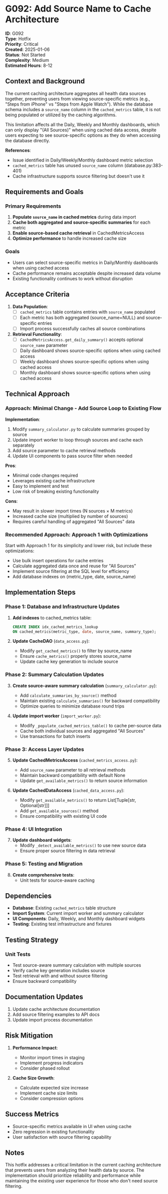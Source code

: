 # G092: Add Source Name to Cache Architecture

**ID**: G092  
**Type**: Hotfix  
**Priority**: Critical  
**Created**: 2025-01-06  
**Status**: Not Started  
**Complexity**: Medium  
**Estimated Hours**: 8-12  

## Context and Background

The current caching architecture aggregates all health data sources together, preventing users from viewing source-specific metrics (e.g., "Steps from iPhone" vs "Steps from Apple Watch"). While the database schema includes a `source_name` column in the `cached_metrics` table, it is not being populated or utilized by the caching algorithms.

This limitation affects all the Daily, Weekly and Monthly dashboards, which can only display "(All Sources)" when using cached data access, despite users expecting to see source-specific options as they do when accessing the database directly.

**References**:
- Issue identified in Daily/Weekly/Monthly dashboard metric selection
- `cached_metrics` table has unused `source_name` column (database.py:383-401)
- Cache infrastructure supports source filtering but doesn't use it

## Requirements and Goals

### Primary Requirements
1. **Populate `source_name` in cached metrics** during data import
2. **Cache both aggregated and source-specific summaries** for each metric
3. **Enable source-based cache retrieval** in CachedMetricsAccess
5. **Optimize performance** to handle increased cache size

### Goals
- Users can select source-specific metrics in Daily/Monthly dashboards when using cached access
- Cache performance remains acceptable despite increased data volume
- Existing functionality continues to work without disruption

## Acceptance Criteria

1. **Data Population**:
   - [ ] `cached_metrics` table contains entries with `source_name` populated
   - [ ] Each metric has both aggregated (source_name=NULL) and source-specific entries
   - [ ] Import process successfully caches all source combinations

2. **Retrieval Functionality**:
   - [ ] `CachedMetricsAccess.get_daily_summary()` accepts optional `source_name` parameter
   - [ ] Daily dashboard shows source-specific options when using cached access
   - [ ] Weekly dashboard shows source-specific options when using cached access
   - [ ] Monthly dashboard shows source-specific options when using cached access

## Technical Approach

### Approach: Minimal Change - Add Source Loop to Existing Flow

**Implementation**:
1. Modify `summary_calculator.py` to calculate summaries grouped by source
2. Update import worker to loop through sources and cache each separately
3. Add source parameter to cache retrieval methods
4. Update UI components to pass source filter when needed

**Pros**:
- Minimal code changes required
- Leverages existing cache infrastructure
- Easy to implement and test
- Low risk of breaking existing functionality

**Cons**:
- May result in slower import times (N sources × M metrics)
- Increased cache size (multiplied by number of sources)
- Requires careful handling of aggregated "All Sources" data

### Recommended Approach: Approach 1 with Optimizations

Start with Approach 1 for its simplicity and lower risk, but include these optimizations:
- Use bulk insert operations for cache entries
- Calculate aggregated data once and reuse for "All Sources"
- Implement source filtering at the SQL level for efficiency
- Add database indexes on (metric_type, date, source_name)

## Implementation Steps

### Phase 1: Database and Infrastructure Updates
1. **Add indexes** to cached_metrics table:
   ```sql
   CREATE INDEX idx_cached_metrics_lookup 
   ON cached_metrics(metric_type, date, source_name, summary_type);
   ```

2. **Update CacheDAO** (`data_access.py`):
   - Modify `get_cached_metrics()` to filter by source_name
   - Ensure `cache_metrics()` properly stores source_name
   - Update cache key generation to include source

### Phase 2: Summary Calculation Updates
3. **Create source-aware summary calculation** (`summary_calculator.py`):
   - Add `calculate_summaries_by_source()` method
   - Maintain existing `calculate_summaries()` for backward compatibility
   - Optimize queries to minimize database round trips

4. **Update import worker** (`import_worker.py`):
   - Modify `_populate_cached_metrics_table()` to cache per-source data
   - Cache both individual sources and aggregated "All Sources"
   - Use transactions for batch inserts

### Phase 3: Access Layer Updates
5. **Update CachedMetricsAccess** (`cached_metrics_access.py`):
   - Add `source_name` parameter to all retrieval methods
   - Maintain backward compatibility with default None
   - Update `get_available_metrics()` to return source information

6. **Update CachedDataAccess** (`cached_data_access.py`):
   - Modify `get_available_metrics()` to return List[Tuple[str, Optional[str]]]
   - Add `get_available_sources()` method
   - Ensure compatibility with existing UI code

### Phase 4: UI Integration
7. **Update dashboard widgets**:
   - Modify `_detect_available_metrics()` to use new source data
   - Ensure proper source filtering in data retrieval

### Phase 5: Testing and Migration
8. **Create comprehensive tests**:
   - Unit tests for source-aware caching

## Dependencies

- **Database**: Existing `cached_metrics` table structure
- **Import System**: Current import worker and summary calculator
- **UI Components**: Daily, Weekly, and Monthly dashboard widgets
- **Testing**: Existing test infrastructure and fixtures

## Testing Strategy

### Unit Tests
- Test source-aware summary calculation with multiple sources
- Verify cache key generation includes source
- Test retrieval with and without source filtering
- Ensure backward compatibility

## Documentation Updates

1. Update cache architecture documentation
2. Add source filtering examples to API docs
3. Update import process documentation

## Risk Mitigation

1. **Performance Impact**: 
   - Monitor import times in staging
   - Implement progress indicators
   - Consider phased rollout

2. **Cache Size Growth**:
   - Calculate expected size increase
   - Implement cache size limits
   - Consider compression options

## Success Metrics

- Source-specific metrics available in UI when using cache
- Zero regression in existing functionality
- User satisfaction with source filtering capability

## Notes

This hotfix addresses a critical limitation in the current caching architecture that prevents users from analyzing their health data by source. The implementation should prioritize reliability and performance while maintaining the existing user experience for those who don't need source filtering.